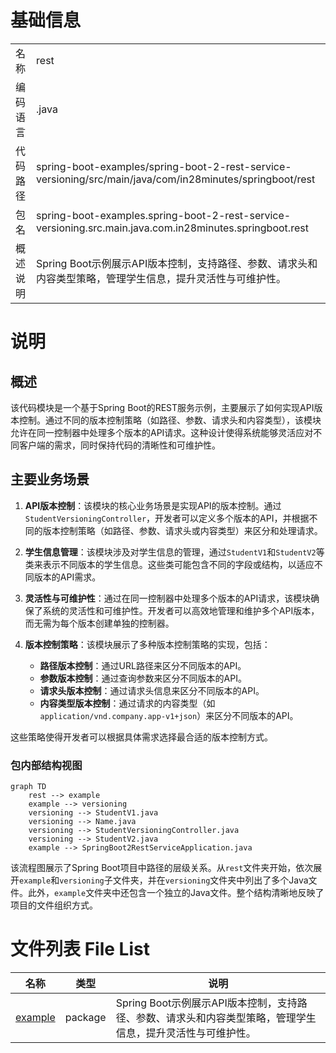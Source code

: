 # 基础信息

|      |      |
|------|------|
| 名称 | rest |
| 编码语言 | .java |
| 代码路径 | spring-boot-examples/spring-boot-2-rest-service-versioning/src/main/java/com/in28minutes/springboot/rest |
| 包名 | spring-boot-examples.spring-boot-2-rest-service-versioning.src.main.java.com.in28minutes.springboot.rest |
| 概述说明 | Spring Boot示例展示API版本控制，支持路径、参数、请求头和内容类型策略，管理学生信息，提升灵活性与可维护性。 |

# 说明

## 概述

该代码模块是一个基于Spring Boot的REST服务示例，主要展示了如何实现API版本控制。通过不同的版本控制策略（如路径、参数、请求头和内容类型），该模块允许在同一控制器中处理多个版本的API请求。这种设计使得系统能够灵活应对不同客户端的需求，同时保持代码的清晰性和可维护性。

## 主要业务场景

1. **API版本控制**：该模块的核心业务场景是实现API的版本控制。通过`StudentVersioningController`，开发者可以定义多个版本的API，并根据不同的版本控制策略（如路径、参数、请求头或内容类型）来区分和处理请求。

2. **学生信息管理**：该模块涉及对学生信息的管理，通过`StudentV1`和`StudentV2`等类来表示不同版本的学生信息。这些类可能包含不同的字段或结构，以适应不同版本的API需求。

3. **灵活性与可维护性**：通过在同一控制器中处理多个版本的API请求，该模块确保了系统的灵活性和可维护性。开发者可以高效地管理和维护多个API版本，而无需为每个版本创建单独的控制器。

4. **版本控制策略**：该模块展示了多种版本控制策略的实现，包括：
   - **路径版本控制**：通过URL路径来区分不同版本的API。
   - **参数版本控制**：通过查询参数来区分不同版本的API。
   - **请求头版本控制**：通过请求头信息来区分不同版本的API。
   - **内容类型版本控制**：通过请求的内容类型（如`application/vnd.company.app-v1+json`）来区分不同版本的API。

这些策略使得开发者可以根据具体需求选择最合适的版本控制方式。


### 包内部结构视图

```mermaid
graph TD
    rest --> example
    example --> versioning
    versioning --> StudentV1.java
    versioning --> Name.java
    versioning --> StudentVersioningController.java
    versioning --> StudentV2.java
    example --> SpringBoot2RestServiceApplication.java
```

该流程图展示了Spring Boot项目中路径的层级关系。从`rest`文件夹开始，依次展开`example`和`versioning`子文件夹，并在`versioning`文件夹中列出了多个Java文件。此外，`example`文件夹中还包含一个独立的Java文件。整个结构清晰地反映了项目的文件组织方式。

# 文件列表 File List

| 名称   | 类型  | 说明 |
|-------|------|-------------|
| [example](example/_module.md) | package | Spring Boot示例展示API版本控制，支持路径、参数、请求头和内容类型策略，管理学生信息，提升灵活性与可维护性。 |


